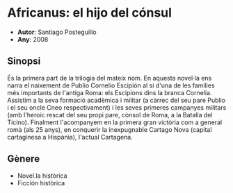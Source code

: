 # Africanus: el hijo del cónsul
- __Autor__: Santiago Posteguillo
- __Any__: 2008
    
## Sinopsi
És la primera part de la trilogia del mateix nom. 
En aquesta novel·la ens narra el naixement de Publio Cornelio Escipión al si d'una de les famílies més importants de l'antiga Roma: 
els Escipions dins la branca Cornelia. Assistim a la seva formació acadèmica i militar (a càrrec del seu pare Publio i el seu oncle Cneo respectivament)
i les seves primeres campanyes militars (amb l'heroic rescat del seu propi pare, cònsol de Roma, a la Batalla del Ticino). 
Finalment l'acompanyem en la primera gran victòria com a general romà (als 25 anys), en conquerir la inexpugnable Cartago Nova 
(capital cartaginesa a Hispània), l'actual Cartagena.
   
## Gènere
- Novel.la històrica
- Ficción històrica
